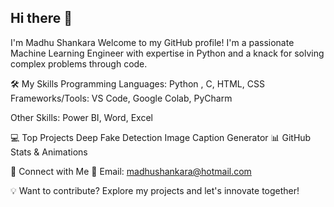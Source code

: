 ## Hi there 👋

I'm Madhu Shankara
Welcome to my GitHub profile! I'm a passionate Machine Learning Engineer with expertise in Python and a knack for solving complex problems through code.

🛠️ My Skills
Programming Languages: Python , C, HTML, CSS
Frameworks/Tools: VS Code, Google Colab, PyCharm

Other Skills: Power BI, Word, Excel


💻 Top Projects
Deep Fake Detection
Image Caption Generator 
📊 GitHub Stats & Animations


🤝 Connect with Me
📧 Email: madhushankara@hotmail.com

💡 Want to contribute? Explore my projects and let's innovate together!


<!--
**madhushankara/madhushankara** is a ✨ _special_ ✨ repository because its `README.md` (this file) appears on your GitHub profile.

Here are some ideas to get you started:

- 🔭 I’m currently working on ...
- 🌱 I’m currently learning ...
- 👯 I’m looking to collaborate on ...
- 🤔 I’m looking for help with ...
- 💬 Ask me about ...
- 📫 How to reach me: ...
- 😄 Pronouns: ...
- ⚡ Fun fact: ...
-->

